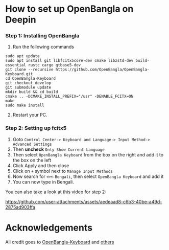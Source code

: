 # How to set up OpenBangla on Deepin
### Step 1: Installing OpenBangla
1) Run the following commands
```
sudo apt update
sudo apt install git libfcitx5core-dev cmake libzstd-dev build-essential rustc cargo qtbase5-dev
git clone --recursive https://github.com/OpenBangla/OpenBangla-Keyboard.git
cd OpenBangla-Keyboard
git checkout develop
git submodule update
mkdir build && cd build
cmake .. -DCMAKE_INSTALL_PREFIX="/usr" -DENABLE_FCITX=ON
make
sudo make install
```
2) Restart your PC.
### Step 2: Setting up fcitx5
1) Goto `Control Center-> Keyboard and Language-> Input Method-> Advanced Settings`
2) Then **uncheck** `Only Show Current Language`
3) Then select `OpenBangla Keyboard` from the box on the right and add it to the box on the left
4) Click Apply and then close
5) Click on `+` symbol next to `Manage Input Methods`
6) Now search for `বাংলা-Bengali`, then select `OpenBangla Keyboard` and add it
7) You can now type in Bengali.

You can also take a look at this video for step 2:

https://github.com/user-attachments/assets/aedeaad8-c6b3-40be-a49d-2875ad903ffa


# Acknowledgements
All credit goes to [OpenBangla-Keyboard](https://github.com/OpenBangla/OpenBangla-Keyboard) and [others](https://github.com/OpenBangla/OpenBangla-Keyboard?tab=readme-ov-file#acknowledgements)
